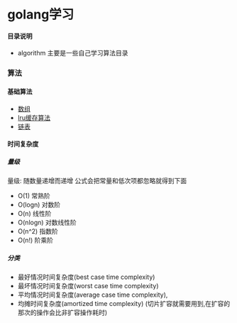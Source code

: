 # golang学习

#### 目录说明

- algorithm 主要是一些自己学习算法目录


### 算法

#### 基础算法
- [数组](https://github.com/qiuhoude/my_go_lib/blob/main/algorithm/datastructures/array/array.go)
- [lru缓存算法](https://github.com/qiuhoude/my_go_lib/blob/main/algorithm/datastructures/lru_cache/lru_cache.go)
- [链表](https://github.com/qiuhoude/my_go_lib/blob/main/algorithm/datastructures/linkedlistt/signle_linkedlist.go)

#### 时间复杂度

##### 量级
量级: 随数量递增而递增
公式会把常量和低次项都忽略就得到下面

- O(1)      常熟阶
- O(logn)   对数阶
- O(n)      线性阶
- O(nlogn)  对数线性阶
- O(n^2)    指数阶
- O(n!)     阶乘阶

##### 分类
- 最好情况时间复杂度(best case time complexity)
- 最坏情况时间复杂度(worst case time complexity)
- 平均情况时间复杂度(average case time complexity),
- 均摊时间复杂度(amortized time complexity) (切片扩容就需要用到,在扩容的那次的操作会比非扩容操作耗时)